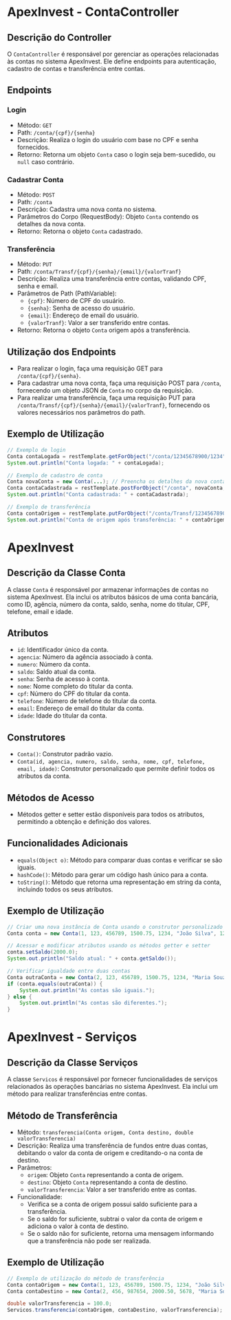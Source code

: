 # ApexInvest - ContaController

## Descrição do Controller

O `ContaController` é responsável por gerenciar as operações relacionadas às contas no sistema ApexInvest. Ele define endpoints para autenticação, cadastro de contas e transferência entre contas.

## Endpoints

### Login

- Método: `GET`
- Path: `/conta/{cpf}/{senha}`
- Descrição: Realiza o login do usuário com base no CPF e senha fornecidos.
- Retorno: Retorna um objeto `Conta` caso o login seja bem-sucedido, ou `null` caso contrário.

### Cadastrar Conta

- Método: `POST`
- Path: `/conta`
- Descrição: Cadastra uma nova conta no sistema.
- Parâmetros do Corpo (RequestBody): Objeto `Conta` contendo os detalhes da nova conta.
- Retorno: Retorna o objeto `Conta` cadastrado.

### Transferência

- Método: `PUT`
- Path: `/conta/Transf/{cpf}/{senha}/{email}/{valorTranf}`
- Descrição: Realiza uma transferência entre contas, validando CPF, senha e email.
- Parâmetros de Path (PathVariable):
    - `{cpf}`: Número de CPF do usuário.
    - `{senha}`: Senha de acesso do usuário.
    - `{email}`: Endereço de email do usuário.
    - `{valorTranf}`: Valor a ser transferido entre contas.
- Retorno: Retorna o objeto `Conta` origem após a transferência.

## Utilização dos Endpoints

- Para realizar o login, faça uma requisição GET para `/conta/{cpf}/{senha}`.
- Para cadastrar uma nova conta, faça uma requisição POST para `/conta`, fornecendo um objeto JSON de `Conta` no corpo da requisição.
- Para realizar uma transferência, faça uma requisição PUT para `/conta/Transf/{cpf}/{senha}/{email}/{valorTranf}`, fornecendo os valores necessários nos parâmetros do path.

## Exemplo de Utilização

```java
// Exemplo de login
Conta contaLogada = restTemplate.getForObject("/conta/12345678900/1234", Conta.class);
System.out.println("Conta logada: " + contaLogada);

// Exemplo de cadastro de conta
Conta novaConta = new Conta(...); // Preencha os detalhes da nova conta
Conta contaCadastrada = restTemplate.postForObject("/conta", novaConta, Conta.class);
System.out.println("Conta cadastrada: " + contaCadastrada);

// Exemplo de transferência
Conta contaOrigem = restTemplate.putForObject("/conta/Transf/12345678900/1234/maria@example.com/100.0", null, Conta.class);
System.out.println("Conta de origem após transferência: " + contaOrigem);
```
# ApexInvest

## Descrição da Classe Conta

A classe `Conta` é responsável por armazenar informações de contas no sistema ApexInvest. Ela inclui os atributos básicos de uma conta bancária, como ID, agência, número da conta, saldo, senha, nome do titular, CPF, telefone, email e idade.

## Atributos

- `id`: Identificador único da conta.
- `agencia`: Número da agência associado à conta.
- `numero`: Número da conta.
- `saldo`: Saldo atual da conta.
- `senha`: Senha de acesso à conta.
- `nome`: Nome completo do titular da conta.
- `cpf`: Número do CPF do titular da conta.
- `telefone`: Número de telefone do titular da conta.
- `email`: Endereço de email do titular da conta.
- `idade`: Idade do titular da conta.

## Construtores

- `Conta()`: Construtor padrão vazio.
- `Conta(id, agencia, numero, saldo, senha, nome, cpf, telefone, email, idade)`: Construtor personalizado que permite definir todos os atributos da conta.

## Métodos de Acesso

- Métodos getter e setter estão disponíveis para todos os atributos, permitindo a obtenção e definição dos valores.

## Funcionalidades Adicionais

- `equals(Object o)`: Método para comparar duas contas e verificar se são iguais.
- `hashCode()`: Método para gerar um código hash único para a conta.
- `toString()`: Método que retorna uma representação em string da conta, incluindo todos os seus atributos.

## Exemplo de Utilização

```java
// Criar uma nova instância de Conta usando o construtor personalizado
Conta conta = new Conta(1, 123, 456789, 1500.75, 1234, "João Silva", 12345678900L, 987654321L, "joao@example.com", 30);

// Acessar e modificar atributos usando os métodos getter e setter
conta.setSaldo(2000.0);
System.out.println("Saldo atual: " + conta.getSaldo());

// Verificar igualdade entre duas contas
Conta outraConta = new Conta(2, 123, 456789, 1500.75, 1234, "Maria Souza", 98765432100L, 123456789L, "maria@example.com", 28);
if (conta.equals(outraConta)) {
    System.out.println("As contas são iguais.");
} else {
    System.out.println("As contas são diferentes.");
}
```
# ApexInvest - Serviços

## Descrição da Classe Serviços

A classe `Servicos` é responsável por fornecer funcionalidades de serviços relacionados às operações bancárias no sistema ApexInvest. Ela inclui um método para realizar transferências entre contas.

## Método de Transferência

- Método: `transferencia(Conta origem, Conta destino, double valorTransferencia)`
- Descrição: Realiza uma transferência de fundos entre duas contas, debitando o valor da conta de origem e creditando-o na conta de destino.
- Parâmetros:
    - `origem`: Objeto `Conta` representando a conta de origem.
    - `destino`: Objeto `Conta` representando a conta de destino.
    - `valorTransferencia`: Valor a ser transferido entre as contas.
- Funcionalidade:
    - Verifica se a conta de origem possui saldo suficiente para a transferência.
    - Se o saldo for suficiente, subtrai o valor da conta de origem e adiciona o valor à conta de destino.
    - Se o saldo não for suficiente, retorna uma mensagem informando que a transferência não pode ser realizada.

## Exemplo de Utilização

```java
// Exemplo de utilização do método de transferência
Conta contaOrigem = new Conta(1, 123, 456789, 1500.75, 1234, "João Silva", 12345678900L, 987654321L, "joao@example.com", 30);
Conta contaDestino = new Conta(2, 456, 987654, 2000.50, 5678, "Maria Souza", 98765432100L, 123456789L, "maria@example.com", 28);

double valorTransferencia = 100.0;
Servicos.transferencia(contaOrigem, contaDestino, valorTransferencia);
```
